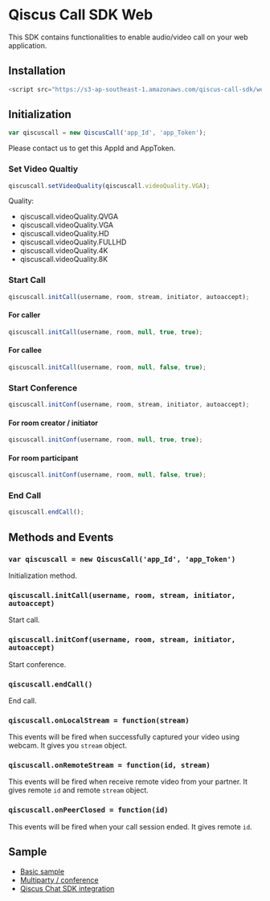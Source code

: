 # Qiscus Call SDK Web

This SDK contains functionalities to enable audio/video call on your web application.

## Installation
```javascript
<script src="https://s3-ap-southeast-1.amazonaws.com/qiscus-call-sdk/web/1.0.2/qiscus-call-sdk.min.js"></script>
```

## Initialization
```javascript
var qiscuscall = new QiscusCall('app_Id', 'app_Token');
```

Please contact us to get this AppId and AppToken.

### Set Video Qualtiy
```javascript
qiscuscall.setVideoQuality(qiscuscall.videoQuality.VGA);
```

Quality:
- qiscuscall.videoQuality.QVGA
- qiscuscall.videoQuality.VGA
- qiscuscall.videoQuality.HD
- qiscuscall.videoQuality.FULLHD
- qiscuscall.videoQuality.4K
- qiscuscall.videoQuality.8K

### Start Call
```javascript
qiscuscall.initCall(username, room, stream, initiator, autoaccept);
```

#### For caller
```javascript
qiscuscall.initCall(username, room, null, true, true);
```

#### For callee
```javascript
qiscuscall.initCall(username, room, null, false, true);
```

### Start Conference
```javascript
qiscuscall.initConf(username, room, stream, initiator, autoaccept);
```

#### For room creator / initiator
```javascript
qiscuscall.initConf(username, room, null, true, true);
```

#### For room participant
```javascript
qiscuscall.initConf(username, room, null, false, true);
```

### End Call
```javascript
qiscuscall.endCall();
```

## Methods and Events
### `var qiscuscall = new QiscusCall('app_Id', 'app_Token')`
Initialization method.

### `qiscuscall.initCall(username, room, stream, initiator, autoaccept)`
Start call.

### `qiscuscall.initConf(username, room, stream, initiator, autoaccept)`
Start conference.

### `qiscuscall.endCall()`
End call.

### `qiscuscall.onLocalStream = function(stream)`
This events will be fired when successfully captured your video using webcam. It gives you `stream` object.

### `qiscuscall.onRemoteStream = function(id, stream)`
This events will be fired when receive remote video from your partner. It gives remote `id` and remote `stream` object.

### `qiscuscall.onPeerClosed = function(id)`
This events will be fired when your call session ended. It gives remote `id`.

## Sample
- [Basic sample](https://github.com/qiscus/qiscus-call-sdk-web/tree/master/sample/simple)
- [Multiparty / conference](https://github.com/qiscus/qiscus-call-sdk-web/tree/master/sample/multiparty)
- [Qiscus Chat SDK integration](https://github.com/qiscus/qiscus-call-sdk-web/tree/master/sample/chat-integration)
